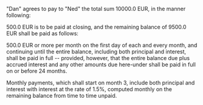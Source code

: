 "Dan" agrees to pay to "Ned" the total sum 10000.0 EUR, in the manner following:

500.0 EUR is to be paid at closing, and the remaining balance of 9500.0 EUR shall be paid as follows:

500.0 EUR or more per month on the first day of each and every month, and continuing until the entire balance, including both principal and interest, shall be paid in full -- provided, however, that the entire balance due plus accrued interest and any other amounts due here-under shall be paid in full on or before 24 months.

Monthly payments, which shall start on month 3, include both principal and interest with interest at the rate of 1.5%, computed monthly on the remaining balance from time to time unpaid.
